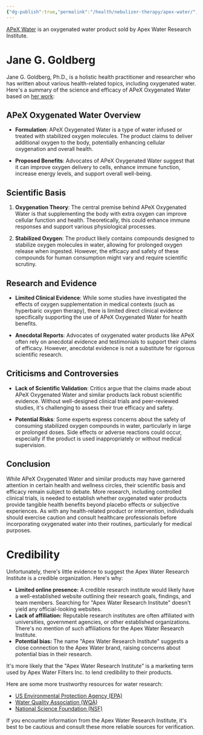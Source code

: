 ```yaml
---
{"dg-publish":true,"permalink":"/health/nebulizer-therapy/apex-water/","created":"May 29, 2024, 8:50 PM"}
---
```



[APeX Water](https://www.apex-water.com/) is an oxygenated water product sold by Apex Water Research Institute.

# Jane G. Goldberg

Jane G. Goldberg, Ph.D., is a holistic health practitioner and researcher who has written about various health-related topics, including oxygenated water. Here's a summary of the science and efficacy of APeX Oxygenated Water based on [her work](https://www.apex-water.com/wp-content/uploads/2023/02/REPORT-APeX-Water.pdf):

## APeX Oxygenated Water Overview

- **Formulation**: APeX Oxygenated Water is a type of water infused or treated with stabilized oxygen molecules. The product claims to deliver additional oxygen to the body, potentially enhancing cellular oxygenation and overall health.
    
- **Proposed Benefits**: Advocates of APeX Oxygenated Water suggest that it can improve oxygen delivery to cells, enhance immune function, increase energy levels, and support overall well-being.
    

## Scientific Basis

1. **Oxygenation Theory**: The central premise behind APeX Oxygenated Water is that supplementing the body with extra oxygen can improve cellular function and health. Theoretically, this could enhance immune responses and support various physiological processes.
    
2. **Stabilized Oxygen**: The product likely contains compounds designed to stabilize oxygen molecules in water, allowing for prolonged oxygen release when ingested. However, the efficacy and safety of these compounds for human consumption might vary and require scientific scrutiny.
    

## Research and Evidence

- **Limited Clinical Evidence**: While some studies have investigated the effects of oxygen supplementation in medical contexts (such as hyperbaric oxygen therapy), there is limited direct clinical evidence specifically supporting the use of APeX Oxygenated Water for health benefits.
    
- **Anecdotal Reports**: Advocates of oxygenated water products like APeX often rely on anecdotal evidence and testimonials to support their claims of efficacy. However, anecdotal evidence is not a substitute for rigorous scientific research.
    

## Criticisms and Controversies

- **Lack of Scientific Validation**: Critics argue that the claims made about APeX Oxygenated Water and similar products lack robust scientific evidence. Without well-designed clinical trials and peer-reviewed studies, it's challenging to assess their true efficacy and safety.
    
- **Potential Risks**: Some experts express concerns about the safety of consuming stabilized oxygen compounds in water, particularly in large or prolonged doses. Side effects or adverse reactions could occur, especially if the product is used inappropriately or without medical supervision.
    

## Conclusion

While APeX Oxygenated Water and similar products may have garnered attention in certain health and wellness circles, their scientific basis and efficacy remain subject to debate. More research, including controlled clinical trials, is needed to establish whether oxygenated water products provide tangible health benefits beyond placebo effects or subjective experiences. As with any health-related product or intervention, individuals should exercise caution and consult healthcare professionals before incorporating oxygenated water into their routines, particularly for medical purposes.

# Credibility

Unfortunately, there's little evidence to suggest the Apex Water Research Institute is a credible organization. Here's why:

- **Limited online presence:** A credible research institute would likely have a well-established website outlining their research goals, findings, and team members. Searching for "Apex Water Research Institute" doesn't yield any official-looking websites.
- **Lack of affiliation:** Reputable research institutes are often affiliated with universities, government agencies, or other established organizations. There's no mention of such affiliations for the Apex Water Research Institute.
- **Potential bias:** The name "Apex Water Research Institute" suggests a close connection to the Apex Water brand, raising concerns about potential bias in their research.

It's more likely that the "Apex Water Research Institute" is a marketing term used by Apex Water Filters Inc. to lend credibility to their products.

Here are some more trustworthy resources for water research:

- [US Environmental Protection Agency (EPA)](https://www.epa.gov/)
- [Water Quality Association (WQA)](https://wqa.org/)
- [National Science Foundation (NSF)](https://www.nsf.gov/about/history/nsf50/nsf8816.jsp)

If you encounter information from the Apex Water Research Institute, it's best to be cautious and consult these more reliable sources for verification.